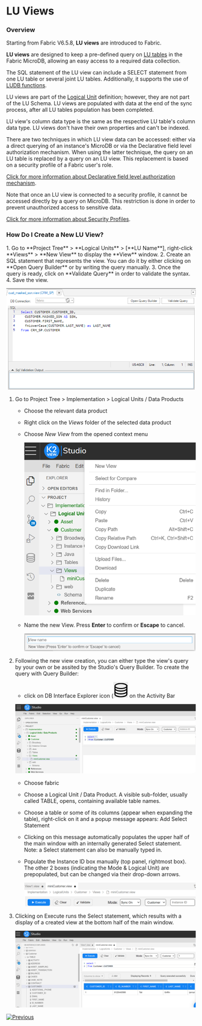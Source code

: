 # LU Views

### Overview

Starting from Fabric V6.5.8, **LU views** are introduced to Fabric. 

**LU views** are designed to keep a pre-defined query on [LU tables](01_LU_tables_overview.md) in the Fabric MicroDB, allowing an easy access to a required data collection.

The SQL statement of the LU view can include a SELECT statement from one LU table or several joint LU tables. Additionally, it supports the use of [LUDB functions](/articles/07_table_population/11_3_creating_an_LUDB_function.md). 

LU views are part of the [Logical Unit](/articles/03_logical_units/01_LU_overview.md) definition; however, they are not part of the LU Schema. LU views are populated with data at the end of the sync process, after all LU tables population has been completed. 

LU view's column data type is the same as the respective LU table's column data type. LU views don't have their own properties and can't be indexed. 

There are two techniques in which LU view data can be accessed: either via a direct querying of an instance's MicroDB or via the Declarative field level authorization mechanism. When using the latter technique, the query on an LU table is replaced by a query on an LU view. This replacement is based on a security profile of a Fabric user's role.

[Click for more information about Declarative field level authorization mechanism](/articles/17_fabric_credentials/04_fields_level_authorization.md).

Note that once an LU view is connected to a security profile, it cannot be accessed directly by a query on MicroDB. This restriction is done in order to prevent unauthorized access to sensitive data.

[Click for more information about Security Profiles](/articles/17_fabric_credentials/05_security_profiles.md).

### How Do I Create a New LU View?
<studio>
1. Go to **Project Tree** > **Logical Units** > [**LU Name**], right-click **Views** > **New View** to display the **View** window.
2. Create an SQL statement that represents the view. You can do it by either clicking on **Open Query Builder** or by writing the query manually.
3. Once the query is ready, click on **Validate Query** in order to validate the syntax. 
4. Save the view. 

![](images/lu_views_1.PNG)
</studio>

<web>

1. Go to Project Tree > Implementation > Logical Units / Data Products

   - Choose the relevant data product 

   - Right click on the *Views* folder of the selected data product

   - Choose *New View* from the opened context menu

     ![images](images/web_lu_table_lu_view_new_view_option.png)

   - Name the new View. Press **Enter** to confirm or **Escape** to cancel.

     ![images](images/web_lu_table_lu_view_enter_view_name.png)

2. Following the new view creation, you can either type the view's query by your own or be assited by the Studio's Query Builder. 
   To create the query with Query Builder:
   
   - click on DB Interface Explorer icon (![images](images/web_lu_table_lu_view_db_interface_explorer_icon.png) on the Activity Bar

   ![images](images/web_lu_table_lu_view_following_new_view_creation_click_on_db_interface_explorer.png)

   - Choose fabric 

   - Choose a Logical Unit / Data Product. A visible sub-folder, usually called TABLE, opens, containing available table names.

   - Choose a table or some of its columns (appear when expanding the table), right-click on it and a popup message appears: Add Select Statement

   - Clicking on this message automatically populates the upper half of the main window with an internally generated Select statement. Note: a Select statement can also be manually typed in.

   - Populate the Instance ID box manually (top panel, rightmost box). The other 2 boxes (indicating the Mode & Logical Unit) are prepopulated, but can be changed via their drop-down arrows.

     ![images](images/web_lu_table_lu_view_top_panel.png)  

3. Clicking on Execute runs the Select statement, which results with a display of a created view at the bottom half of the main window.

   ![images](images/web_lu_table_lu_view_executing_select.png)

</web>

[![Previous](/articles/images/Previous.png)](05_business_tables.md)
